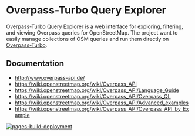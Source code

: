 # Overpass-Turbo Query Explorer
Overpass-Turbo Query Explorer is a web interface for exploring, filtering, and viewing Overpass queries for OpenStreetMap. The project want to easily manage collections of OSM queries and run them directly on [Overpass-Turbo](https://overpass-turbo.eu/).

## Documentation
- http://www.overpass-api.de/
- https://wiki.openstreetmap.org/wiki/Overpass_API
- https://wiki.openstreetmap.org/wiki/Overpass_API/Language_Guide
- https://wiki.openstreetmap.org/wiki/Overpass_API/Overpass_QL
- https://wiki.openstreetmap.org/wiki/Overpass_API/Advanced_examples
- https://wiki.openstreetmap.org/wiki/Overpass_API/Overpass_API_by_Example

[![pages-build-deployment](https://github.com/andrea-del-sarto/overpass-turbo_query_explorer/actions/workflows/pages/pages-build-deployment/badge.svg)](https://github.com/andrea-del-sarto/overpass-turbo_query_explorer/actions/workflows/pages/pages-build-deployment)
